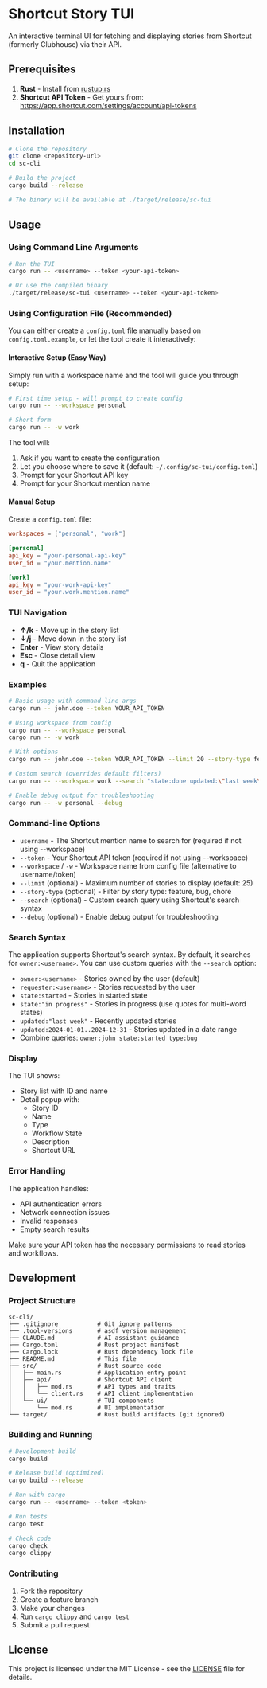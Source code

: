 # Shortcut Story TUI

An interactive terminal UI for fetching and displaying stories from Shortcut (formerly Clubhouse) via their API.

## Prerequisites

1. **Rust** - Install from [rustup.rs](https://rustup.rs/)
2. **Shortcut API Token** - Get yours from: <https://app.shortcut.com/settings/account/api-tokens>

## Installation

```bash
# Clone the repository
git clone <repository-url>
cd sc-cli

# Build the project
cargo build --release

# The binary will be available at ./target/release/sc-tui
```

## Usage

### Using Command Line Arguments

```bash
# Run the TUI
cargo run -- <username> --token <your-api-token>

# Or use the compiled binary
./target/release/sc-tui <username> --token <your-api-token>
```

### Using Configuration File (Recommended)

You can either create a `config.toml` file manually based on `config.toml.example`, or let the tool create it interactively:

#### Interactive Setup (Easy Way)

Simply run with a workspace name and the tool will guide you through setup:

```bash
# First time setup - will prompt to create config
cargo run -- --workspace personal

# Short form
cargo run -- -w work
```

The tool will:
1. Ask if you want to create the configuration
2. Let you choose where to save it (default: `~/.config/sc-tui/config.toml`)
3. Prompt for your Shortcut API key
4. Prompt for your Shortcut mention name

#### Manual Setup

Create a `config.toml` file:

```toml
workspaces = ["personal", "work"]

[personal]
api_key = "your-personal-api-key"
user_id = "your.mention.name"

[work]
api_key = "your-work-api-key"
user_id = "your.work.mention.name"
```

### TUI Navigation

- **↑/k** - Move up in the story list
- **↓/j** - Move down in the story list
- **Enter** - View story details
- **Esc** - Close detail view
- **q** - Quit the application

### Examples

```bash
# Basic usage with command line args
cargo run -- john.doe --token YOUR_API_TOKEN

# Using workspace from config
cargo run -- --workspace personal
cargo run -- -w work

# With options
cargo run -- john.doe --token YOUR_API_TOKEN --limit 20 --story-type feature

# Custom search (overrides default filters)
cargo run -- --workspace work --search "state:done updated:\"last week\""

# Enable debug output for troubleshooting
cargo run -- -w personal --debug
```

### Command-line Options

- `username` - The Shortcut mention name to search for (required if not using --workspace)
- `--token` - Your Shortcut API token (required if not using --workspace)
- `--workspace` / `-w` - Workspace name from config file (alternative to username/token)
- `--limit` (optional) - Maximum number of stories to display (default: 25)
- `--story-type` (optional) - Filter by story type: feature, bug, chore
- `--search` (optional) - Custom search query using Shortcut's search syntax
- `--debug` (optional) - Enable debug output for troubleshooting

### Search Syntax

The application supports Shortcut's search syntax. By default, it searches for `owner:<username>`. You can use custom queries with the `--search` option:

- `owner:<username>` - Stories owned by the user (default)
- `requester:<username>` - Stories requested by the user
- `state:started` - Stories in started state
- `state:"in progress"` - Stories in progress (use quotes for multi-word states)
- `updated:"last week"` - Recently updated stories
- `updated:2024-01-01..2024-12-31` - Stories updated in a date range
- Combine queries: `owner:john state:started type:bug`

### Display

The TUI shows:

- Story list with ID and name
- Detail popup with:
  - Story ID
  - Name
  - Type
  - Workflow State
  - Description
  - Shortcut URL

### Error Handling

The application handles:

- API authentication errors
- Network connection issues
- Invalid responses
- Empty search results

Make sure your API token has the necessary permissions to read stories and workflows.

## Development

### Project Structure

```
sc-cli/
├── .gitignore           # Git ignore patterns
├── .tool-versions       # asdf version management
├── CLAUDE.md            # AI assistant guidance
├── Cargo.toml           # Rust project manifest
├── Cargo.lock           # Rust dependency lock file
├── README.md            # This file
├── src/                 # Rust source code
│   ├── main.rs          # Application entry point
│   ├── api/             # Shortcut API client
│   │   ├── mod.rs       # API types and traits
│   │   └── client.rs    # API client implementation
│   └── ui/              # TUI components
│       └── mod.rs       # UI implementation
└── target/              # Rust build artifacts (git ignored)
```

### Building and Running

```bash
# Development build
cargo build

# Release build (optimized)
cargo build --release

# Run with cargo
cargo run -- <username> --token <token>

# Run tests
cargo test

# Check code
cargo check
cargo clippy
```

### Contributing

1. Fork the repository
2. Create a feature branch
3. Make your changes
4. Run `cargo clippy` and `cargo test`
5. Submit a pull request

## License

This project is licensed under the MIT License - see the [LICENSE](LICENSE) file for details.

